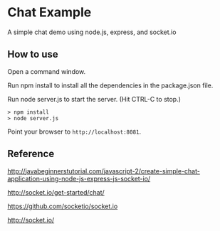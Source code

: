 # Chat Example

A simple chat demo using node.js, express, and socket.io

## How to use

Open a command window.

Run npm install to install all the dependencies in the package.json file.

Run node server.js to start the server.  (Hit CTRL-C to stop.)

```
> npm install
> node server.js
```

Point your browser to `http://localhost:8081`.

## Reference

http://javabeginnerstutorial.com/javascript-2/create-simple-chat-application-using-node-js-express-js-socket-io/

http://socket.io/get-started/chat/

https://github.com/socketio/socket.io

http://socket.io/


